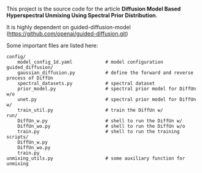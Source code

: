 This project is the source code for the article __Diffusion Model Based Hyperspectral Unmixing Using Spectral Prior Distribution__.

It is highly dependent on guided-diffusion-model (https://github.com/openai/guided-diffusion.git)

Some important files are listed here:
```
config/  
    model_config_1d.yaml            # model configuration  
guided_diffusion/
    gaussian_diffusion.py           # define the forward and reverse process of DiffUn
    spectral_datasets.py            # spectral dataset
    prior_model.py                  # spectral prior model for DiffUn w/o
    unet.py                         # spectral prior model for DiffUn w/
    train_util.py                   # train the DiffUn w/
run/
    DiffUn_w.py                     # shell to run the DiffUn w/
    DiffUn_wo.py                    # shell to run the DiffUn w/o
    train.py                        # shell to run the training
scripts/
    DiffUn_w.py
    DiffUn_wo.py
    train.py
unmixing_utils.py                   # some auxiliary function for unmixing
```
